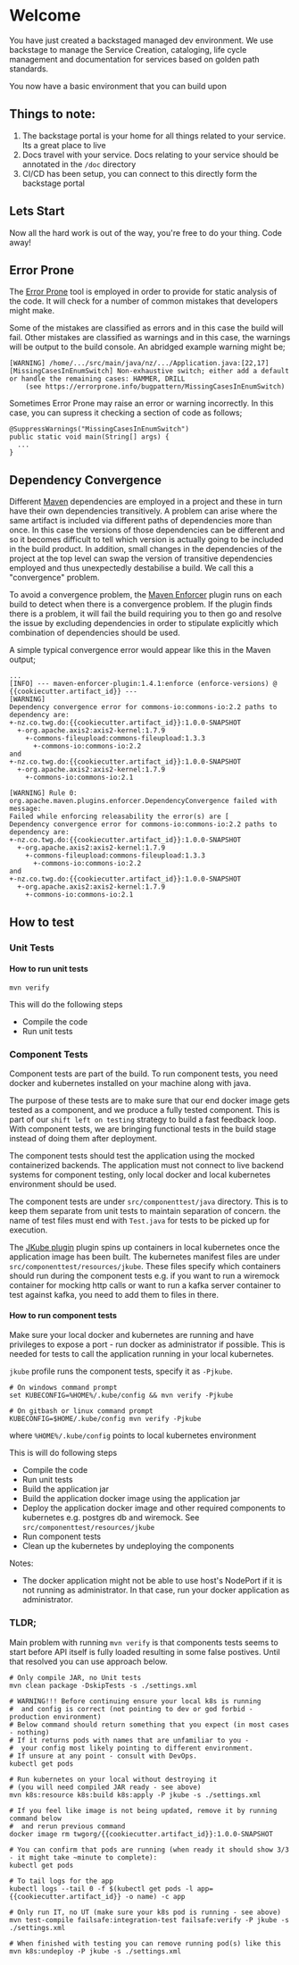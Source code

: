 # Welcome
You have just created a backstaged managed dev environment.
We use backstage to manage the Service Creation, cataloging, life cycle management and documentation for services based on golden path standards.

You now have a basic environment that you can build upon

## Things to note:
1. The backstage portal is your home for all things related to your service. Its a great place to live
2. Docs travel with your service. Docs relating to your service should be annotated in the `/doc` directory
3. CI/CD has been setup, you can connect to this directly form the backstage portal

## Lets Start
Now all the hard work is out of the way, you're free to do your thing. Code away!

## Error Prone

The [Error Prone](https://errorprone.info/) tool is employed in order to provide for static analysis of the code.  It will check for a number of common mistakes that developers might make.

Some of the mistakes are classified as errors and in this case the build will fail.  Other mistakes are classified as warnings and in this case, the warnings will be output to the build console.  An abridged example warning might be;

```
[WARNING] /home/.../src/main/java/nz/.../Application.java:[22,17] [MissingCasesInEnumSwitch] Non-exhaustive switch; either add a default or handle the remaining cases: HAMMER, DRILL
    (see https://errorprone.info/bugpattern/MissingCasesInEnumSwitch)
```

Sometimes Error Prone may raise an error or warning incorrectly.  In this case, you can supress it checking a section of code as follows;

```
@SuppressWarnings("MissingCasesInEnumSwitch")
public static void main(String[] args) {
  ...
}
```

## Dependency Convergence

Different [Maven](https://maven.apache.org/) dependencies are employed in a project and these in turn have their own dependencies transitively.  A problem can arise where the same artifact is included via different paths of dependencies more than once.  In this case the versions of those dependencies can be different and so it becomes difficult to tell which version is actually going to be included in the build product.  In addition, small changes in the dependencies of the project at the top level can swap the version of transitive dependencies employed and thus unexpectedly destabilise a build.  We call this a "convergence" problem.

To avoid a convergence problem, the [Maven Enforcer](https://maven.apache.org/enforcer/maven-enforcer-plugin/) plugin runs on each build to detect when there is a convergence problem.  If the plugin finds there is a problem, it will fail the build requiring you to then go and resolve the issue by excluding dependencies in order to stipulate explicitly which combination of dependencies should be used.

A simple typical convergence error would appear like this in the Maven output;

```
...
[INFO] --- maven-enforcer-plugin:1.4.1:enforce (enforce-versions) @ {{cookiecutter.artifact_id}} ---
[WARNING] 
Dependency convergence error for commons-io:commons-io:2.2 paths to dependency are:
+-nz.co.twg.do:{{cookiecutter.artifact_id}}:1.0.0-SNAPSHOT
  +-org.apache.axis2:axis2-kernel:1.7.9
    +-commons-fileupload:commons-fileupload:1.3.3
      +-commons-io:commons-io:2.2
and
+-nz.co.twg.do:{{cookiecutter.artifact_id}}:1.0.0-SNAPSHOT
  +-org.apache.axis2:axis2-kernel:1.7.9
    +-commons-io:commons-io:2.1

[WARNING] Rule 0: org.apache.maven.plugins.enforcer.DependencyConvergence failed with message:
Failed while enforcing releasability the error(s) are [
Dependency convergence error for commons-io:commons-io:2.2 paths to dependency are:
+-nz.co.twg.do:{{cookiecutter.artifact_id}}:1.0.0-SNAPSHOT
  +-org.apache.axis2:axis2-kernel:1.7.9
    +-commons-fileupload:commons-fileupload:1.3.3
      +-commons-io:commons-io:2.2
and
+-nz.co.twg.do:{{cookiecutter.artifact_id}}:1.0.0-SNAPSHOT
  +-org.apache.axis2:axis2-kernel:1.7.9
    +-commons-io:commons-io:2.1
```

## How to test

### Unit Tests

#### How to run unit tests
```shell
mvn verify
```

This will do the following steps
- Compile the code
- Run unit tests

### Component Tests

Component tests are part of the build. To run component tests, you need docker and kubernetes installed on your machine along with java.

The purpose of these tests are to make sure that our end docker image gets tested as a component, and we produce a fully tested component. This is part of our
`shift left on testing` strategy to build a fast feedback loop. With component tests, we are bringing functional tests in the build stage instead of doing them
after deployment.

The component tests should test the application using the mocked containerized backends. The application must not connect to live backend systems for
component testing, only local docker and local kubernetes environment should be used.

The component tests are under `src/componenttest/java` directory. This is to keep them separate from unit tests to maintain separation of concern. the name of test
files must end with `Test.java` for tests to be picked up for execution.

 The [JKube plugin](https://www.eclipse.org/jkube/docs/kubernetes-maven-plugin) plugin spins up containers in local kubernetes once the application image has been
 built. The kubernetes manifest files are under `src/componenttest/resources/jkube`. These files specify which containers should run during the component tests e.g.
if you want to run a wiremock container for mocking http calls or want to run a kafka server container to test against kafka, you need to add them to files in there.

#### How to run component tests

Make sure your local docker and kubernetes are running and have privileges to expose a port - run docker as administrator if possible.
This is needed for tests to call the application running in your local kubernetes.

`jkube` profile runs the component tests, specify it as `-Pjkube`.

```shell
# On windows command prompt
set KUBECONFIG=%HOME%/.kube/config && mvn verify -Pjkube

# On gitbash or linux command prompt
KUBECONFIG=$HOME/.kube/config mvn verify -Pjkube
```
where `%HOME%/.kube/config` points to local kubernetes environment

This is will do following steps
- Compile the code
- Run unit tests
- Build the application jar
- Build the application docker image using the application jar
- Deploy the application docker image and other required components to kubernetes e.g. postgres db and wiremock. See `src/componenttest/resources/jkube`
- Run component tests
- Clean up the kubernetes by undeploying the components

Notes:
- The docker application might not be able to use host's NodePort if it is not running as administrator. In that
  case, run your docker application as administrator.

### TLDR;

Main problem with running `mvn verify` is that components tests seems to start before API itself is fully loaded resulting in some false postives.
Until that resolved you can use approach below.

```shell
# Only compile JAR, no Unit tests
mvn clean package -DskipTests -s ./settings.xml

# WARNING!!! Before continuing ensure your local k8s is running
#  and config is correct (not pointing to dev or god forbid - production environment)
# Below command should return something that you expect (in most cases - nothing)
# If it returns pods with names that are unfamiliar to you -
#  your config most likely pointing to different environment.
# If unsure at any point - consult with DevOps.
kubectl get pods

# Run kubernetes on your local without destroying it
# (you will need compiled JAR ready - see above)
mvn k8s:resource k8s:build k8s:apply -P jkube -s ./settings.xml

# If you feel like image is not being updated, remove it by running command below
#  and rerun previous command
docker image rm twgorg/{{cookiecutter.artifact_id}}:1.0.0-SNAPSHOT

# You can confirm that pods are running (when ready it should show 3/3 - it might take ~minute to complete):
kubectl get pods

# To tail logs for the app
kubectl logs --tail 0 -f $(kubectl get pods -l app={{cookiecutter.artifact_id}} -o name) -c app

# Only run IT, no UT (make sure your k8s pod is running - see above)
mvn test-compile failsafe:integration-test failsafe:verify -P jkube -s ./settings.xml

# When finished with testing you can remove running pod(s) like this
mvn k8s:undeploy -P jkube -s ./settings.xml
```
